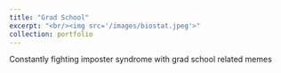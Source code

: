 ```yaml
---
title: "Grad School"
excerpt: "<br/><img src='/images/biostat.jpeg'>"
collection: portfolio
---
```


 Constantly fighting imposter syndrome with grad school related memes 

